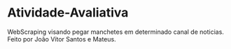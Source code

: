# Atividade-Avaliativa
WebScraping visando pegar manchetes em determinado canal de noticias. Feito por João Vítor Santos e Mateus.

